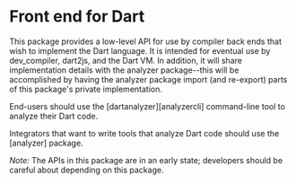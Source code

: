 # Front end for Dart

This package provides a low-level API for use by compiler back ends that wish to
implement the Dart language.  It is intended for eventual use by dev_compiler,
dart2js, and the Dart VM.  In addition, it will share implementation details
with the analyzer package--this will be accomplished by having the analyzer
package import (and re-export) parts of this package's private implementation.

End-users should use the [dartanalyzer][analyzercli] command-line tool to
analyze their Dart code.

Integrators that want to write tools that analyze Dart code should use the
[analyzer] package.

_Note:_ The APIs in this package are in an early state; developers should be
careful about depending on this package.

